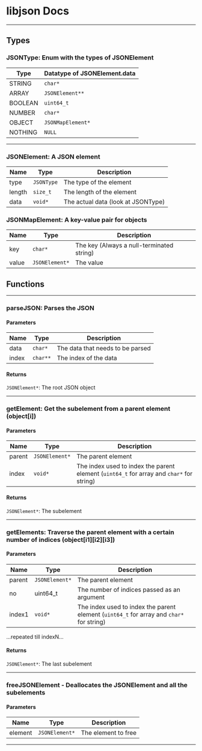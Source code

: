 # libjson Docs
___

## Types

### JSONType: Enum with the types of JSONElement
| Type | Datatype of JSONElement.data |
|---|---|
| STRING | `char*` |
| ARRAY | `JSONElement**` |
| BOOLEAN | `uint64_t` |
| NUMBER | `char*` |
| OBJECT | `JSONMapElement*` |
| NOTHING | `NULL` |
___

### JSONElement: A JSON element
| Name| Type | Description |
|---|---|---|
|type|`JSONType`|The type of the element|
|length|`size_t`|The length of the element|
|data|`void*`|The actual data (look at JSONType)|

### JSONMapElement: A key-value pair for objects
| Name| Type | Description |
|---|---|---|
|key|`char*`|The key (Always a null-terminated string)|
|value|`JSONElement*`|The value|

## Functions
___

### parseJSON: Parses the JSON

#### Parameters
| Name| Type | Description |
|---|---|---|
|data|`char*`|The data that needs to be parsed|
|index|`char**`|The index of the data|
#### Returns

`JSONElement*`: The root JSON object
___

### getElement: Get the subelement from a parent element (object[i])

#### Parameters
| Name| Type | Description |
|---|---|---|
|parent|`JSONElement*`|The parent element|
|index|`void*`|The index used to index the parent element (`uint64_t` for array and `char*` for string)|

#### Returns

`JSONElement*`: The subelement
___

### getElements: Traverse the parent element with a certain number of indices (object[i1][i2][i3])

#### Parameters
| Name| Type | Description |
|---|---|---|
|parent|`JSONElement*`|The parent element|
|no|uint64_t|The number of indices passed as an argument|
|index1|`void*`|The index used to index the parent element (`uint64_t` for array and `char*` for string)|
...repeated till indexN...

#### Returns

`JSONElement*`: The last subelement
___

### freeJSONElement - Deallocates the JSONElement and all the subelements

#### Parameters
| Name| Type | Description |
|---|---|---|
|element|`JSONElement*`|The element to free|
___


